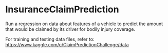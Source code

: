 # InsuranceClaimPrediction
Run a regression on data about features of a vehicle to predict the amount that would be claimed by its driver for bodily injury coverage.

For training and testing data files, refer to: https://www.kaggle.com/c/ClaimPredictionChallenge/data
